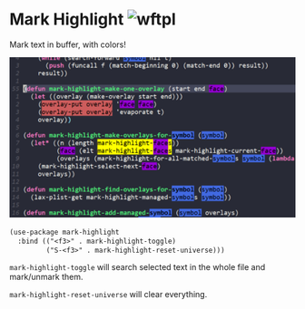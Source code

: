# Mark Highlight ![wftpl](http://www.wtfpl.net/wp-content/uploads/2012/12/wtfpl-badge-4.png)

Mark text in buffer, with colors!

![Mark Highlight preview](screenshot.png)

    (use-package mark-highlight
      :bind (("<f3>" . mark-highlight-toggle)
             ("S-<f3>" . mark-highlight-reset-universe)))

`mark-highlight-toggle` will search selected text in the whole file and mark/unmark them.

`mark-highlight-reset-universe` will clear everything.